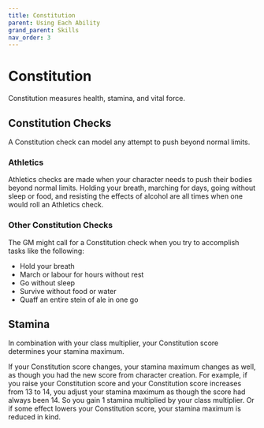 ```yaml
---
title: Constitution
parent: Using Each Ability
grand_parent: Skills
nav_order: 3
---
```


# Constitution
Constitution measures health, stamina, and vital force.

## Constitution Checks
A Constitution check can model any attempt to push beyond normal limits.

### Athletics
Athletics checks are made when your character needs to push their bodies beyond normal limits. Holding your breath, marching for days, going without sleep or food, and resisting the effects of alcohol are all times when one would roll an Athletics check.

### Other Constitution Checks
The GM might call for a Constitution check when you try to accomplish tasks like the following:
* Hold your breath
* March or labour for hours without rest
* Go without sleep
* Survive without food or water
* Quaff an entire stein of ale in one go

## Stamina
In combination with your class multiplier, your Constitution score determines your stamina maximum.

If your Constitution score changes, your stamina maximum changes as well, as though you had the new score from character creation. For example, if you raise your Constitution score and your Constitution score increases from 13 to 14, you adjust your stamina maximum as though the score had always been 14. So you gain 1 stamina multiplied by your class multiplier. Or if some effect lowers your Constitution score, your stamina maximum is reduced in kind.
